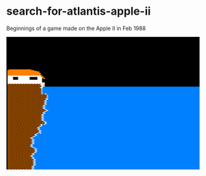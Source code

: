 # search-for-atlantis-apple-ii
Beginnings of a game made on the Apple II in Feb 1988

<img src='./screen-capture/s1.tiff'/>